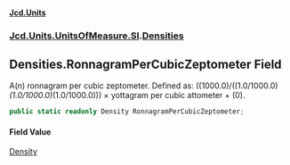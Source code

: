 #### [Jcd.Units](index.md 'index')
### [Jcd.Units.UnitsOfMeasure.SI](Jcd.Units.UnitsOfMeasure.SI.md 'Jcd.Units.UnitsOfMeasure.SI').[Densities](Densities.md 'Jcd.Units.UnitsOfMeasure.SI.Densities')

## Densities.RonnagramPerCubicZeptometer Field

A(n) ronnagram per cubic zeptometer. Defined as: ((1000.0)/((1.0/1000.0)*(1.0/1000.0)*(1.0/1000.0))) × yottagram per cubic attometer + (0).

```csharp
public static readonly Density RonnagramPerCubicZeptometer;
```

#### Field Value
[Density](Density.md 'Jcd.Units.UnitTypes.Density')